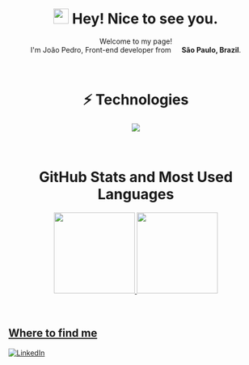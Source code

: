 <h1 align="center">
  <img src="https://emojis.slackmojis.com/emojis/images/1531849430/4246/blob-sunglasses.gif?1531849430" width="30"/> 
  Hey! Nice to see you.
</h1>

<p align="center">
  Welcome to my page! </br> I'm João Pedro, Front-end developer from 
  <img src="https://cdn-icons-png.flaticon.com/512/3909/3909370.png" width="13"/> <b>São Paulo, Brazil</b>. 
</p>

<br/>

<h1 align="center">
  ⚡ Technologies 
</h1>

<div align="center">
  <img src="https://skillicons.dev/icons?i=html,css,js,react,next,github,bootstrap,sass,styledcomponents"></img>
</div>
<br/>
<br/>

<h1 align="center">
  GitHub Stats and Most Used Languages
</h1>

<div align="center">
  <a href="https://github.com/jotape-SL">
  <img height="160em" src="https://github-readme-stats.vercel.app/api?username=jotape-SL&show_icon=true&theme=radical"/>
  <img height="160em" src="https://github-readme-stats.vercel.app/api/top-langs/?username=jotape-SL&layout=compact&langs_count=7&theme=radical&include_all_commits=true&count_private=true"/>
</div>

<br/>
<br/>

## Where to find me
  
<p><a href="https://www.linkedin.com/in/jo%C3%A3o-pedro-de-sousa-cruz-997377235/" target="_blank"><img alt="LinkedIn" src="https://img.shields.io/badge/linkedin-%230077B5.svg?&style=for-the-badge&logo=linkedin&logoColor=white" /></a>
</p>


